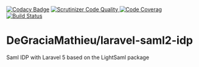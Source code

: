 <p>
<a href="https://www.codacy.com/app/DeGraciaMathieu/Riddler?utm_source=github.com&amp;utm_medium=referral&amp;utm_content=DeGraciaMathieu/Riddler&amp;utm_campaign=Badge_Grade"><img src="https://api.codacy.com/project/badge/Grade/d662a4fa526a4a709d3ad1991cba2533" alt="Codacy Badge"></a>
<a href='https://scrutinizer-ci.com/g/DeGraciaMathieu/laravel-saml2-idp/?branch=master'>
<img src='https://scrutinizer-ci.com/g/DeGraciaMathieu/laravel-saml2-idp/badges/quality-score.png?b=master' alt='Scrutinizer Code Quality' />
</a>
<a href='https://scrutinizer-ci.com/g/DeGraciaMathieu/laravel-saml2-idp/?branch=master'>
<img src='https://scrutinizer-ci.com/g/DeGraciaMathieu/laravel-saml2-idp/badges/coverage.png?b=master' alt='Code Coverag' />
</a>
<a href='https://scrutinizer-ci.com/g/DeGraciaMathieu/laravel-saml2-idp/build-status/master'>
<img src='https://scrutinizer-ci.com/g/DeGraciaMathieu/laravel-saml2-idp/badges/build.png?b=master' alt='Build Status' />
</a>
</p>

# DeGraciaMathieu/laravel-saml2-idp

Saml IDP with Laravel 5 based on the LightSaml package 
